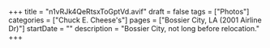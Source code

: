 +++
title = "n1vRJk4QeRtsxToGptVd.avif"
draft = false
tags = ["Photos"]
categories = ["Chuck E. Cheese's"]
pages = ["Bossier City, LA (2001 Airline Dr)"]
startDate = ""
description = "Bossier City, not long before relocation."
+++

